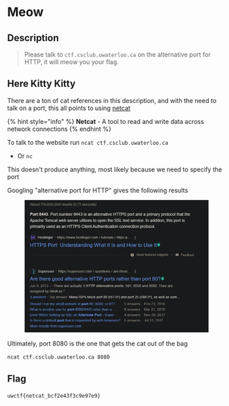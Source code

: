 # Meow

## Description

> Please talk to `ctf.csclub.uwaterloo.ca` on the alternative port for HTTP, it will meow you your flag.

## Here Kitty Kitty

There are a ton of cat references in this description, and with the need to talk on a port, this all points to using [netcat](https://en.wikipedia.org/wiki/Netcat)

{% hint style="info" %}
**Netcat** - A tool to read and write data across network connections
{% endhint %}

To talk to the website run `ncat ctf.csclub.uwaterloo.ca`

* Or `nc`

This doesn't produce anything, most likely because we need to specify the port

Googling "alternative port for HTTP" gives the following results

<figure><img src="../../.gitbook/assets/image (6) (1).png" alt=""><figcaption></figcaption></figure>

Ultimately, port 8080 is the one that gets the cat out of the bag

```
ncat ctf.csclub.uwaterloo.ca 8080
```

## Flag

`uwctf{netcat_bcf2e43f3c9e97e9}`
